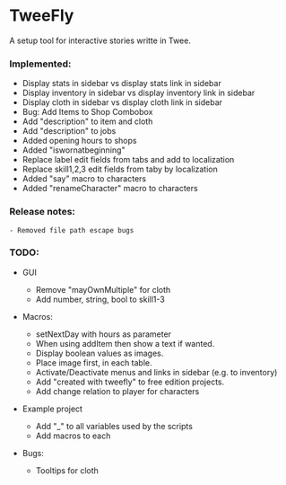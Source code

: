 # TweeFly
A setup tool for interactive stories writte in Twee.

### Implemented:
- Display stats in sidebar vs display stats link in sidebar
- Display inventory in sidebar vs display inventory link in sidebar
- Display cloth in sidebar vs display cloth link in sidebar
- Bug: Add Items to Shop Combobox
- Add "description" to item and cloth
- Add "description" to jobs
- Added opening hours to shops
- Added "iswornatbeginning"
- Replace label edit fields from tabs and add to localization
- Replace skill1,2,3 edit fields from taby by localization
- Added "say" macro to characters
- Added "renameCharacter" macro to characters

### Release notes:
	- Removed file path escape bugs

### TODO:
- GUI
	- Remove "mayOwnMultiple" for cloth
	- Add number, string, bool to skill1-3
	
- Macros:
	- setNextDay with hours as parameter
	- When using addItem then show a text if wanted.
	- Display boolean values as images.
	- Place image first, in each table.
	- Activate/Deactivate menus and links in sidebar (e.g. to inventory)
	- Add "created with tweefly" to free edition projects.
	- Add change relation to player for characters

- Example project
	- Add "_" to all variables used by the scripts
	- Add macros to each
	
- Bugs:
	- Tooltips for cloth